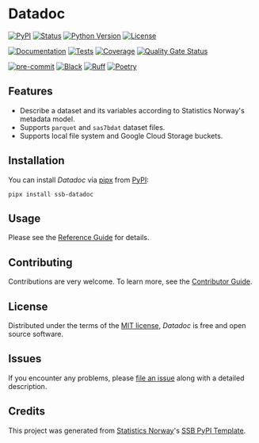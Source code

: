 # Datadoc

[![PyPI](https://img.shields.io/pypi/v/datadoc.svg)][pypi status]
[![Status](https://img.shields.io/pypi/status/datadoc.svg)][pypi status]
[![Python Version](https://img.shields.io/pypi/pyversions/datadoc)][pypi status]
[![License](https://img.shields.io/pypi/l/datadoc)][license]

[![Documentation](https://github.com/statisticsnorway/datadoc/actions/workflows/docs.yml/badge.svg)][documentation]
[![Tests](https://github.com/statisticsnorway/datadoc/actions/workflows/tests.yml/badge.svg)][tests]
[![Coverage](https://sonarcloud.io/api/project_badges/measure?project=statisticsnorway_datadoc&metric=coverage)][sonarcov]
[![Quality Gate Status](https://sonarcloud.io/api/project_badges/measure?project=statisticsnorway_datadoc&metric=alert_status)][sonarquality]

[![pre-commit](https://img.shields.io/badge/pre--commit-enabled-brightgreen?logo=pre-commit&logoColor=white)][pre-commit]
[![Black](https://img.shields.io/badge/code%20style-black-000000.svg)][black]
[![Ruff](https://img.shields.io/endpoint?url=https://raw.githubusercontent.com/astral-sh/ruff/main/assets/badge/v2.json)](https://github.com/astral-sh/ruff)
[![Poetry](https://img.shields.io/endpoint?url=https://python-poetry.org/badge/v0.json)][poetry]

[pypi status]: https://pypi.org/project/ssb-datadoc/
[documentation]: https://statisticsnorway.github.io/datadoc
[tests]: https://github.com/statisticsnorway/datadoc/actions?workflow=Tests

[sonarcov]: https://sonarcloud.io/summary/overall?id=statisticsnorway_datadoc
[sonarquality]: https://sonarcloud.io/summary/overall?id=statisticsnorway_datadoc
[pre-commit]: https://github.com/pre-commit/pre-commit
[black]: https://github.com/psf/black
[poetry]: https://python-poetry.org/

## Features

- Describe a dataset and its variables according to Statistics Norway's metadata model.
- Supports `parquet` and `sas7bdat` dataset files.
- Supports local file system and Google Cloud Storage buckets.

## Installation

You can install _Datadoc_ via [pipx] from [PyPI]:

```console
pipx install ssb-datadoc
```

## Usage

Please see the [Reference Guide] for details.

## Contributing

Contributions are very welcome.
To learn more, see the [Contributor Guide].

## License

Distributed under the terms of the [MIT license][license],
_Datadoc_ is free and open source software.

## Issues

If you encounter any problems,
please [file an issue] along with a detailed description.

## Credits

This project was generated from [Statistics Norway]'s [SSB PyPI Template].

[statistics norway]: https://www.ssb.no/en
[pypi]: https://pypi.org/
[ssb pypi template]: https://github.com/statisticsnorway/ssb-pypitemplate
[file an issue]: https://github.com/statisticsnorway/datadoc/issues
[pipx]: https://pipx.pypa.io/latest/installation/

<!-- github-only -->

[license]: https://github.com/statisticsnorway/datadoc/blob/main/LICENSE
[contributor guide]: https://github.com/statisticsnorway/datadoc/blob/main/CONTRIBUTING.md
[reference guide]: https://statisticsnorway.github.io/datadoc/reference.html
